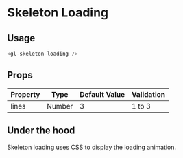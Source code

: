 # Skeleton Loading

<!-- STORY -->

## Usage
~~~js
<gl-skeleton-loading />
~~~

## Props
| Property | Type | Default Value | Validation |
|---|---|---|---|
| lines | Number | 3 | 1 to 3 |


## Under the hood
Skeleton loading uses CSS to display the loading animation.
